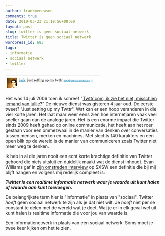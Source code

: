 ```yaml
---
author: frankmeeuwsen
comments: true
date: 2010-03-23 21:19:56+00:00
layout: post
slug: twitter-is-geen-sociaal-netwerk
title: Twitter is geen sociaal netwerk
wordpress_id: 683
tags:
- informatie
- sociaal netwerk
- twitter
---
```


[![](../images/uploadimages/firsttweet-300x46.png)](../images/uploadimages/firsttweet.png)


Het was 14 juli 2006 toen ik schreef "[Twttr.com, ik zie het niet, misschien iemand van jullie?](http://www.frank-ly.nl/twttr-oftewel-present-tense-blogging)" De nieuwe dienst was gisteren 4 jaar oud. De eerste tweet? "Just setting up my Twttr". Wat kan er een hoop veranderen in die vier korte jaren. Het laat maar weer eens zien hoe internetjaren vaak veel sneller gaan dan de analoge jaren. Het is een enorme impact die Twitter sinds 2009 heeft gehad op online communicatie, het heeft aan het roer gestaan voor een ommezwaai in de manier van denken over conversaties tussen mensen, merken en machines. Met slechts 140 karakters en een open blik op de wereld is de manier van communiceren zoals Twitter niet meer weg te denken.

Ik heb in al die jaren nooit een echt korte krachtige definitie van Twitter gehoord die niets uitsluit en duidelijk maakt wat de dienst inhoudt. Evan Williams gaf in [zijn omstreden interview](http://techcrunch.com/2010/03/15/sxsw-keynote-ev-williams-umair-haque/) op SXSW een definitie die bij mij blijft hangen en volgens mij redelijk compleet is:

_**Twitter is een realtime informatie netwerk waar je waarde uit kunt halen of waarde aan kunt toevoegen.**_

De belangrijkste term hier is "informatie" in plaats van "sociaal". Twitter _hoeft_ geen sociaal netwerk te zijn als je dat niet wilt. Je _hoeft_ niet per se constant te delen met de wereld wat je doet. Wat je er in elk geval wel uit kunt halen is realtime informatie die voor jou van waarde is.

Een informatienetwerk in plaats van een sociaal netwerk. Soms moet je twee keer kijken om het te zien.
